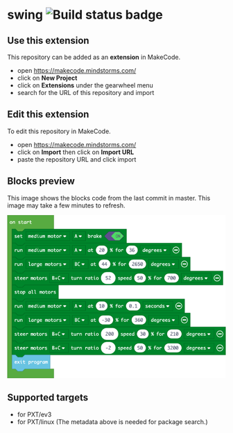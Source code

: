 # swing ![Build status badge](https://github.com/lego-marshmallows/swing/workflows/MakeCode/badge.svg)



## Use this extension

This repository can be added as an **extension** in MakeCode.

* open https://makecode.mindstorms.com/
* click on **New Project**
* click on **Extensions** under the gearwheel menu
* search for the URL of this repository and import

## Edit this extension

To edit this repository in MakeCode.

* open https://makecode.mindstorms.com/
* click on **Import** then click on **Import URL**
* paste the repository URL and click import

## Blocks preview

This image shows the blocks code from the last commit in master.
This image may take a few minutes to refresh.

![A rendered view of the blocks](https://github.com/lego-marshmallows/swing/raw/master/.makecode/blocks.png)

## Supported targets

* for PXT/ev3
* for PXT/linux
(The metadata above is needed for package search.)

